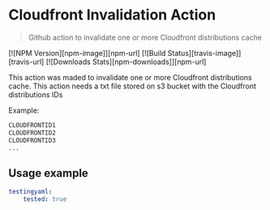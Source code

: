 # Cloudfront Invalidation Action
> Github action to invalidate one or more Cloudfront distributions cache

[![NPM Version][npm-image]][npm-url]
[![Build Status][travis-image]][travis-url]
[![Downloads Stats][npm-downloads]][npm-url]

This action was maded to invalidate one or more Cloudfront distributions cache.
This action needs a txt file stored on s3 bucket with the Cloudfront distributions IDs

Example:

```txt
CLOUDFRONTID1
CLOUDFRONTID2
CLOUDFRONTID3
...
```

## Usage example

```yaml
testingyaml:
    tested: true

```


